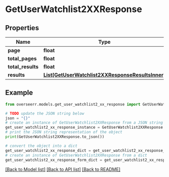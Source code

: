 # GetUserWatchlist2XXResponse


## Properties

Name | Type | Description | Notes
------------ | ------------- | ------------- | -------------
**page** | **float** |  | [optional] 
**total_pages** | **float** |  | [optional] 
**total_results** | **float** |  | [optional] 
**results** | [**List[GetUserWatchlist2XXResponseResultsInner]**](GetUserWatchlist2XXResponseResultsInner.md) |  | [optional] 

## Example

```python
from overseerr.models.get_user_watchlist2_xx_response import GetUserWatchlist2XXResponse

# TODO update the JSON string below
json = "{}"
# create an instance of GetUserWatchlist2XXResponse from a JSON string
get_user_watchlist2_xx_response_instance = GetUserWatchlist2XXResponse.from_json(json)
# print the JSON string representation of the object
print(GetUserWatchlist2XXResponse.to_json())

# convert the object into a dict
get_user_watchlist2_xx_response_dict = get_user_watchlist2_xx_response_instance.to_dict()
# create an instance of GetUserWatchlist2XXResponse from a dict
get_user_watchlist2_xx_response_form_dict = get_user_watchlist2_xx_response.from_dict(get_user_watchlist2_xx_response_dict)
```
[[Back to Model list]](../README.md#documentation-for-models) [[Back to API list]](../README.md#documentation-for-api-endpoints) [[Back to README]](../README.md)


